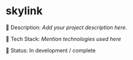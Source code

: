 # skylink

📌 Description: *Add your project description here.*

🔧 Tech Stack: *Mention technologies used here*

🚀 Status: In development / complete
